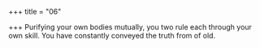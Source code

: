 +++
title = "06"

+++
Purifying your own bodies mutually, you two rule each through your  own skill.
You have constantly conveyed the truth from of old.